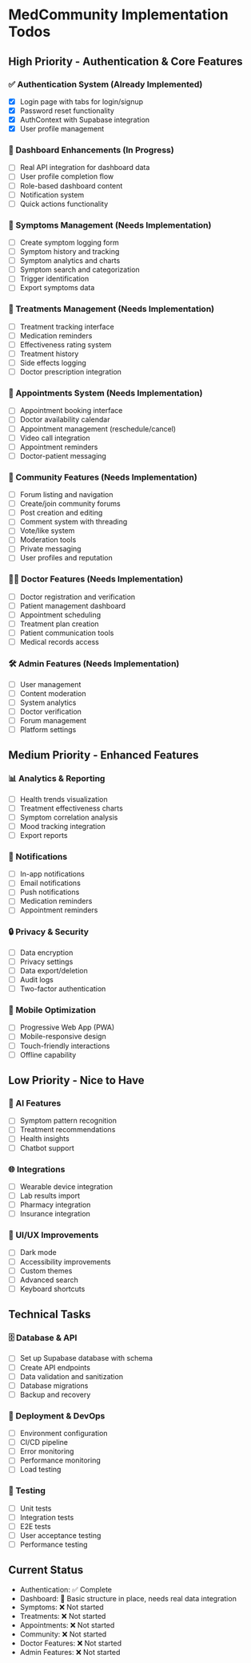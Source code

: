 # MedCommunity Implementation Todos

## High Priority - Authentication & Core Features

### ✅ Authentication System (Already Implemented)
- [x] Login page with tabs for login/signup
- [x] Password reset functionality
- [x] AuthContext with Supabase integration
- [x] User profile management

### 🔄 Dashboard Enhancements (In Progress)
- [ ] Real API integration for dashboard data
- [ ] User profile completion flow
- [ ] Role-based dashboard content
- [ ] Notification system
- [ ] Quick actions functionality

### 📝 Symptoms Management (Needs Implementation)
- [ ] Create symptom logging form
- [ ] Symptom history and tracking
- [ ] Symptom analytics and charts
- [ ] Symptom search and categorization
- [ ] Trigger identification
- [ ] Export symptoms data

### 💊 Treatments Management (Needs Implementation)
- [ ] Treatment tracking interface
- [ ] Medication reminders
- [ ] Effectiveness rating system
- [ ] Treatment history
- [ ] Side effects logging
- [ ] Doctor prescription integration

### 📅 Appointments System (Needs Implementation)
- [ ] Appointment booking interface
- [ ] Doctor availability calendar
- [ ] Appointment management (reschedule/cancel)
- [ ] Video call integration
- [ ] Appointment reminders
- [ ] Doctor-patient messaging

### 👥 Community Features (Needs Implementation)
- [ ] Forum listing and navigation
- [ ] Create/join community forums
- [ ] Post creation and editing
- [ ] Comment system with threading
- [ ] Vote/like system
- [ ] Moderation tools
- [ ] Private messaging
- [ ] User profiles and reputation

### 👨‍⚕️ Doctor Features (Needs Implementation)
- [ ] Doctor registration and verification
- [ ] Patient management dashboard
- [ ] Appointment scheduling
- [ ] Treatment plan creation
- [ ] Patient communication tools
- [ ] Medical records access

### 🛠️ Admin Features (Needs Implementation)
- [ ] User management
- [ ] Content moderation
- [ ] System analytics
- [ ] Doctor verification
- [ ] Forum management
- [ ] Platform settings

## Medium Priority - Enhanced Features

### 📊 Analytics & Reporting
- [ ] Health trends visualization
- [ ] Treatment effectiveness charts
- [ ] Symptom correlation analysis
- [ ] Mood tracking integration
- [ ] Export reports

### 🔔 Notifications
- [ ] In-app notifications
- [ ] Email notifications
- [ ] Push notifications
- [ ] Medication reminders
- [ ] Appointment reminders

### 🔒 Privacy & Security
- [ ] Data encryption
- [ ] Privacy settings
- [ ] Data export/deletion
- [ ] Audit logs
- [ ] Two-factor authentication

### 📱 Mobile Optimization
- [ ] Progressive Web App (PWA)
- [ ] Mobile-responsive design
- [ ] Touch-friendly interactions
- [ ] Offline capability

## Low Priority - Nice to Have

### 🤖 AI Features
- [ ] Symptom pattern recognition
- [ ] Treatment recommendations
- [ ] Health insights
- [ ] Chatbot support

### 🌐 Integrations
- [ ] Wearable device integration
- [ ] Lab results import
- [ ] Pharmacy integration
- [ ] Insurance integration

### 🎨 UI/UX Improvements
- [ ] Dark mode
- [ ] Accessibility improvements
- [ ] Custom themes
- [ ] Advanced search
- [ ] Keyboard shortcuts

## Technical Tasks

### 🗄️ Database & API
- [ ] Set up Supabase database with schema
- [ ] Create API endpoints
- [ ] Data validation and sanitization
- [ ] Database migrations
- [ ] Backup and recovery

### 🚀 Deployment & DevOps
- [ ] Environment configuration
- [ ] CI/CD pipeline
- [ ] Error monitoring
- [ ] Performance monitoring
- [ ] Load testing

### 🧪 Testing
- [ ] Unit tests
- [ ] Integration tests
- [ ] E2E tests
- [ ] User acceptance testing
- [ ] Performance testing

## Current Status
- Authentication: ✅ Complete
- Dashboard: 🔄 Basic structure in place, needs real data integration
- Symptoms: ❌ Not started
- Treatments: ❌ Not started
- Appointments: ❌ Not started
- Community: ❌ Not started
- Doctor Features: ❌ Not started
- Admin Features: ❌ Not started
